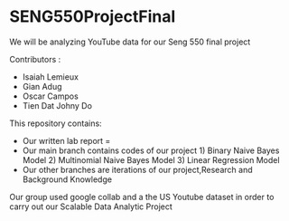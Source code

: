 # SENG550ProjectFinal
We will be analyzing YouTube data for our Seng 550 final project
 
 
 Contributors : 
 * Isaiah Lemieux
 * Gian Adug
 * Oscar Campos 
 * Tien Dat Johny Do

This repository contains: 
* Our written lab report =
* Our main branch contains codes of our project 1) Binary Naive Bayes Model 2) Multinomial Naive Bayes Model 3) Linear Regression Model 
* Our other branches are iterations of our project,Research and Background Knowledge

Our group used google collab and a the US Youtube dataset in order to carry out our Scalable Data Analytic Project
